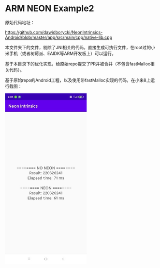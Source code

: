 # ARM NEON Example2

原始代码地址：

https://github.com/dawidborycki/NeonIntrinsics-Android/blob/master/app/src/main/cpp/native-lib.cpp


本文件夹下的文件，剔除了JNI相关的代码，直接生成可执行文件，在root过的小米手机（或者树莓派、EAIDK等ARM开发板上）可以运行。

基于本目录下的优化实现，给原始repo提交了PR并被合并（不包含fastMalloc相关代码）。

基于原始repo的Android工程，以及使用带fastMalloc实现的代码，在小米8上运行截图：

![](./save.jpg)